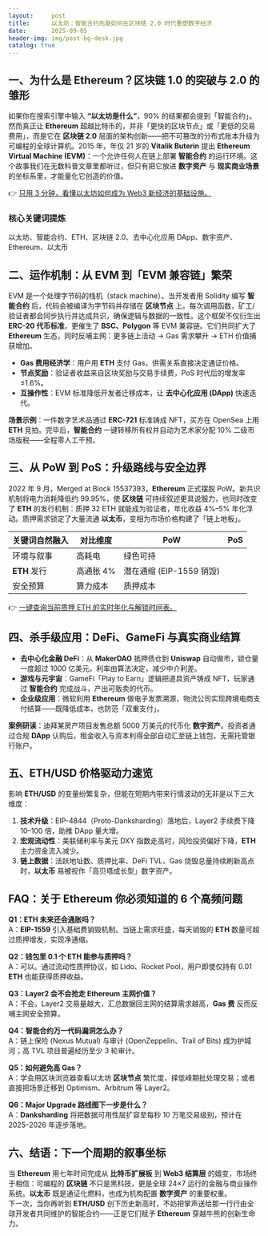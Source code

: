 ```yaml
---
layout:     post
title:      以太坊：智能合约先驱如何在区块链 2.0 时代重塑数字经济
date:       2025-09-05
header-img: img/post-bg-desk.jpg
catalog: true
---
```


## 一、为什么是 Ethereum？区块链 1.0 的突破与 2.0 的雏形
如果你在搜索引擎中输入 **“以太坊是什么”**，90% 的结果都会提到「智能合约」。然而真正让 **Ethereum** 超越比特币的，并非「更快的区块节点」或「更低的交易费用」，而是它在 **区块链 2.0** 层面的架构创新——把不可篡改的分布式账本升级为可编程的全球计算机。2015 年，年仅 21 岁的 **Vitalik Buterin** 提出  **Ethereum Virtual Machine (EVM)**：一个允许任何人在链上部署 **智能合约** 的运行环境。这个故事我们在无数科普文章里都听过，但只有把它放进 **数字资产** 与 **现实商业场景** 的坐标系里，才能量化它创造的价值。

👉 [只用 3 分钟，看懂以太坊如何成为 Web3 新经济的基础设施。](https://okxdog.com/)

### 核心关键词提炼
以太坊、智能合约、ETH、区块链 2.0、去中心化应用 DApp、数宇资产、Ethereum、以太币

## 二、运作机制：从 EVM 到「EVM 兼容链」繁荣
EVM 是一个处理字节码的栈机（stack machine）。当开发者用 Solidity 编写 **智能合约** 后，代码会被编译为字节码并存储在 **区块节点** 上。每次调用函数，矿工/验证者都会同步执行并达成共识，确保逻辑与数据的一致性。这个框架不仅衍生出 **ERC-20 代币标准**，更催生了 **BSC、Polygon** 等 EVM 兼容链。它们共同扩大了 **Ethereum** 生态，同时反哺主网：更多链上活动 → Gas 需求攀升 → ETH 价值捕获增加。

- **Gas 费用经济学**：用户用 **ETH** 支付 Gas，供需关系直接决定通证价格。
- **节点奖励**：验证者收益来自区块奖励与交易手续费，PoS 时代后的增发率 ≤1.6%。
- **互操作性**：EVM 标准降低开发者迁移成本，让 **去中心化应用 (DApp)** 快速迭代。

**场景示例**：一件数字艺术品通过 **ERC-721** 标准铸成 NFT，买方在 OpenSea 上用 **ETH** 竞拍。完毕后，**智能合约** 一键转移所有权并自动为艺术家分配 10% 二级市场版税——全程零人工干预。

## 三、从 PoW 到 PoS：升级路线与安全边界
2022 年 9 月，Merged at Block 15537393，**Ethereum** 正式摆脱 PoW。新共识机制将电力消耗降低约 99.95%，使 **区块链** 可持续叙述更具说服力，也同时改变了 **ETH** 的发行机制：质押 32 ETH 就能成为验证者，年化收益 4%–5% 年化浮动。质押需求锁定了大量流通 **以太币**，变相为市场价格构建了「链上地板」。

| 关键词自然融入 | 对比维度 | PoW | PoS |
| --- | --- | --- | --- |
| 环境与叙事 | 高耗电 | 绿色可持 |
| **ETH** 发行 | 高通胀 4% | 潜在通缩 (EIP-1559 销毁) |
| 安全预算 | 算力成本 | 质押成本 |

👉 [一键查询当前质押 ETH 的实时年化与解锁时间表。](https://okxdog.com/)

## 四、杀手级应用：DeFi、GameFi 与真实商业结算
- **去中心化金融 DeFi**：从 **MakerDAO** 抵押债仓到 **Uniswap** 自动做市，锁仓量一度超过 1000 亿美元。利率由算法决定，减少中介利差。
- **游戏与元宇宙**：GameFi「Play to Earn」逻辑把道具资产铸成 NFT，玩家通过 **智能合约** 完成战斗，产出可贩卖的代币。
- **企业级应用**：微软利用 **Ethereum** 做电子发票溯源，物流公司实现跨境电商支付结算——既降低成本，也防范「双重支付」。

**案例研读**：迪拜某房产项目发售总额 5000 万美元的代币化 **数宇资产**。投资者通过合规 **DApp** 认购后，租金收入与资本利得全部自动汇至链上钱包，无需托管银行账户。

## 五、ETH/USD 价格驱动力速览
影响 **ETH/USD** 的变量纷繁复杂，但能在短期内带来行情波动的无非是以下三大维度：

1. **技术升级**：EIP-4844（Proto-Danksharding）落地后，Layer2 手续费下降 10–100 倍，助推 DApp 量大增。
2. **宏观流动性**：美联储利率与美元 DXY 指数走高时，风险投资偏好下降，**ETH** 主力资金流入减少。
3. **链上数据**：活跃地址数、质押比率、DeFi TVL、Gas 烧毁总量持续刷新高点时，**以太币** 易被视作「高贝塔成长型」数字资产。

## FAQ：关于 Ethereum 你必须知道的 6 个高频问题

**Q1：ETH 未来还会通胀吗？**  
A：**EIP-1559** 引入基础费销毁机制。当链上需求旺盛，每天销毁的 **ETH** 数量可超过质押增发，实现净通缩。

**Q2：钱包里 0.1 个 ETH 能参与质押吗？**  
A：可以。通过流动性质押协议，如 Lido、Rocket Pool，用户即使仅持有 0.01 **ETH** 也能获得质押收益。

**Q3：Layer2 会不会抢走 **Ethereum** 主网价值？**  
A：不会。Layer2 交易量越大，汇总数据回主网的结算需求越高，**Gas 费** 反而反哺主网安全预算。

**Q4：智能合约万一代码漏洞怎么办？**  
A：链上保险 (Nexus Mutual) 与审计 (OpenZeppelin、Trail of Bits) 成为护城河；高 TVL 项目普遍经历至少 3 轮审计。

**Q5：如何避免高 Gas？**  
A：学会用区块浏览器查看以太坊 **区块节点** 繁忙度，择低峰期批处理交易；或者直接把场景迁移到 Optimism、Arbitrum 等 Layer2。

**Q6：Major Upgrade 路线图下一步是什么？**  
A：**Danksharding** 将把数据可用性层扩容至每秒 10 万笔交易级别，预计在 2025–2026 年逐步落地。

## 六、结语：下一个周期的叙事坐标
当 **Ethereum** 用七年时间完成从 **比特币扩展板** 到 **Web3 结算层** 的嬗变，市场终于相信：可编程的 **区块链** 不只是黑科技，更是全球 24×7 运行的金融与商业操作系统。**以太币** 既是通证化燃料，也成为机构配置 **数字资产** 的重要权重。  
下一次，当你再听到 **ETH/USD** 创下历史新高时，不妨把掌声送给那一行行由全球开发者共同维护的智能合约——正是它们赋予 **Ethereum** 穿越牛熊的创新生命力。